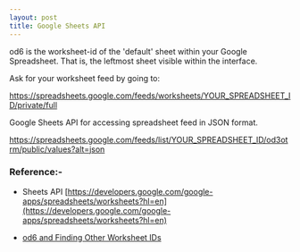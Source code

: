 ```yaml
---
layout: post
title: Google Sheets API
---
```



od6 is the worksheet-id of the 'default' sheet within your Google Spreadsheet. That is, the leftmost sheet visible within the interface.

Ask for your worksheet feed by going to:

https://spreadsheets.google.com/feeds/worksheets/YOUR_SPREADSHEET_ID/private/full

Google Sheets API for accessing spreadsheet feed in JSON format.

https://spreadsheets.google.com/feeds/list/YOUR_SPREADSHEET_ID/od3otrm/public/values?alt=json




### Reference:-

* Sheets API [https://developers.google.com/google-apps/spreadsheets/worksheets?hl=en](https://developers.google.com/google-apps/spreadsheets/worksheets?hl=en)

* [od6 and Finding Other Worksheet IDs](http://damolab.blogspot.co.uk/2011/03/od6-and-finding-other-worksheet-ids.html)



